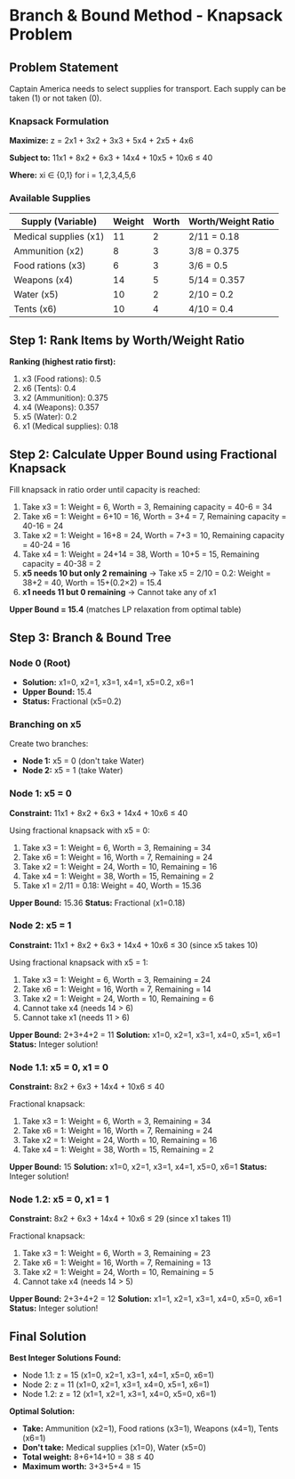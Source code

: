 # Branch & Bound Method - Knapsack Problem

## Problem Statement

Captain America needs to select supplies for transport. Each supply can be taken (1) or not taken (0).

### Knapsack Formulation

**Maximize:** z = 2x1 + 3x2 + 3x3 + 5x4 + 2x5 + 4x6

**Subject to:** 11x1 + 8x2 + 6x3 + 14x4 + 10x5 + 10x6 ≤ 40

**Where:** xi ∈ {0,1} for i = 1,2,3,4,5,6

### Available Supplies

| Supply (Variable) | Weight | Worth | Worth/Weight Ratio |
|-------------------|--------|-------|-------------------|
| Medical supplies (x1) | 11 | 2 | 2/11 = 0.18 |
| Ammunition (x2) | 8 | 3 | 3/8 = 0.375 |
| Food rations (x3) | 6 | 3 | 3/6 = 0.5 |
| Weapons (x4) | 14 | 5 | 5/14 = 0.357 |
| Water (x5) | 10 | 2 | 2/10 = 0.2 |
| Tents (x6) | 10 | 4 | 4/10 = 0.4 |

## Step 1: Rank Items by Worth/Weight Ratio

**Ranking (highest ratio first):**
1. x3 (Food rations): 0.5
2. x6 (Tents): 0.4  
3. x2 (Ammunition): 0.375
4. x4 (Weapons): 0.357
5. x5 (Water): 0.2
6. x1 (Medical supplies): 0.18

## Step 2: Calculate Upper Bound using Fractional Knapsack

Fill knapsack in ratio order until capacity is reached:

1. Take x3 = 1: Weight = 6, Worth = 3, Remaining capacity = 40-6 = 34
2. Take x6 = 1: Weight = 6+10 = 16, Worth = 3+4 = 7, Remaining capacity = 40-16 = 24  
3. Take x2 = 1: Weight = 16+8 = 24, Worth = 7+3 = 10, Remaining capacity = 40-24 = 16
4. Take x4 = 1: Weight = 24+14 = 38, Worth = 10+5 = 15, Remaining capacity = 40-38 = 2
5. **x5 needs 10 but only 2 remaining** → Take x5 = 2/10 = 0.2: Weight = 38+2 = 40, Worth = 15+(0.2×2) = 15.4
6. **x1 needs 11 but 0 remaining** → Cannot take any of x1

**Upper Bound = 15.4** (matches LP relaxation from optimal table)

## Step 3: Branch & Bound Tree

### Node 0 (Root)
- **Solution:** x1=0, x2=1, x3=1, x4=1, x5=0.2, x6=1
- **Upper Bound:** 15.4
- **Status:** Fractional (x5=0.2)

### Branching on x5

Create two branches:
- **Node 1:** x5 = 0 (don't take Water)  
- **Node 2:** x5 = 1 (take Water)

### Node 1: x5 = 0

**Constraint:** 11x1 + 8x2 + 6x3 + 14x4 + 10x6 ≤ 40

Using fractional knapsack with x5 = 0:
1. Take x3 = 1: Weight = 6, Worth = 3, Remaining = 34
2. Take x6 = 1: Weight = 16, Worth = 7, Remaining = 24
3. Take x2 = 1: Weight = 24, Worth = 10, Remaining = 16  
4. Take x4 = 1: Weight = 38, Worth = 15, Remaining = 2
5. Take x1 = 2/11 = 0.18: Weight = 40, Worth = 15.36

**Upper Bound:** 15.36
**Status:** Fractional (x1=0.18)

### Node 2: x5 = 1  

**Constraint:** 11x1 + 8x2 + 6x3 + 14x4 + 10x6 ≤ 30 (since x5 takes 10)

Using fractional knapsack with x5 = 1:
1. Take x3 = 1: Weight = 6, Worth = 3, Remaining = 24
2. Take x6 = 1: Weight = 16, Worth = 7, Remaining = 14
3. Take x2 = 1: Weight = 24, Worth = 10, Remaining = 6
4. Cannot take x4 (needs 14 > 6)
5. Cannot take x1 (needs 11 > 6)

**Upper Bound:** 2+3+4+2 = 11
**Solution:** x1=0, x2=1, x3=1, x4=0, x5=1, x6=1
**Status:** Integer solution!

### Node 1.1: x5 = 0, x1 = 0

**Constraint:** 8x2 + 6x3 + 14x4 + 10x6 ≤ 40

Fractional knapsack:
1. Take x3 = 1: Weight = 6, Worth = 3, Remaining = 34
2. Take x6 = 1: Weight = 16, Worth = 7, Remaining = 24
3. Take x2 = 1: Weight = 24, Worth = 10, Remaining = 16
4. Take x4 = 1: Weight = 38, Worth = 15, Remaining = 2

**Upper Bound:** 15
**Solution:** x1=0, x2=1, x3=1, x4=1, x5=0, x6=1
**Status:** Integer solution!

### Node 1.2: x5 = 0, x1 = 1

**Constraint:** 8x2 + 6x3 + 14x4 + 10x6 ≤ 29 (since x1 takes 11)

Fractional knapsack:
1. Take x3 = 1: Weight = 6, Worth = 3, Remaining = 23
2. Take x6 = 1: Weight = 16, Worth = 7, Remaining = 13
3. Take x2 = 1: Weight = 24, Worth = 10, Remaining = 5
4. Cannot take x4 (needs 14 > 5)

**Upper Bound:** 2+3+4+2 = 12
**Solution:** x1=1, x2=1, x3=1, x4=0, x5=0, x6=1
**Status:** Integer solution!

## Final Solution

**Best Integer Solutions Found:**
- Node 1.1: z = 15 (x1=0, x2=1, x3=1, x4=1, x5=0, x6=1)
- Node 2: z = 11 (x1=0, x2=1, x3=1, x4=0, x5=1, x6=1)  
- Node 1.2: z = 12 (x1=1, x2=1, x3=1, x4=0, x5=0, x6=1)

**Optimal Solution:**
- **Take:** Ammunition (x2=1), Food rations (x3=1), Weapons (x4=1), Tents (x6=1)
- **Don't take:** Medical supplies (x1=0), Water (x5=0)
- **Total weight:** 8+6+14+10 = 38 ≤ 40
- **Maximum worth:** 3+3+5+4 = 15